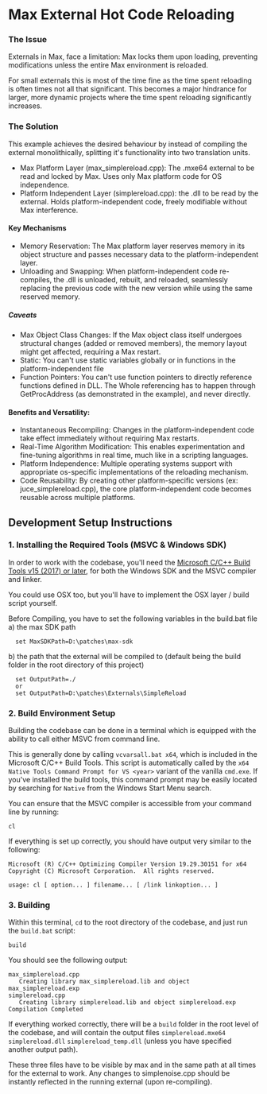
# Max External Hot Code Reloading


### The Issue
  Externals in Max, face a limitation: Max locks them upon loading, preventing modifications unless the entire Max environment is reloaded.

For small externals  this is most of the time fine as the time spent reloading is often times not all that significant.
This becomes a major hindrance for larger, more dynamic projects where the time spent reloading significantly increases.

### The Solution
This example achieves the desired behaviour by instead of compiling the external monolithically, splitting it's functionality into two translation units.

* Max Platform Layer (max_simplereload.cpp):
  The .mxe64 external to be read and locked by Max.
  Uses only Max platform code for OS independence.
* Platform Independent Layer (simplereload.cpp):
  the .dll to be read by the external.
  Holds platform-independent code, freely modifiable without Max interference.

#### Key Mechanisms
* Memory Reservation: The Max platform layer reserves memory in its object structure and passes necessary data to the platform-independent layer.
* Unloading and Swapping: When platform-independent code re-compiles, the .dll is unloaded, rebuilt, and reloaded, seamlessly replacing the previous code with the new version while using the same reserved memory.

##### Caveats
  * Max Object Class Changes: If the Max object class itself undergoes structural changes (added or removed members), the memory layout might get affected, requiring a Max restart.
  * Static: You can't use static variables globally or in functions in the platform-independent file
  * Function Pointers: You can't use function pointers to directly reference functions defined in DLL. The Whole referencing has to happen through GetProcAddress  (as demonstrated in the example), and never directly.


#### Benefits and Versatility:
  * Instantaneous Recompiling: Changes in the platform-independent code take effect immediately without requiring Max restarts.
  * Real-Time Algorithm Modification: This enables experimentation and fine-tuning algorithms in real time, much like in a scripting languages.
  * Platform Independence: Multiple operating systems support with appropriate os-specific implementations of the reloading mechanism.
  * Code Reusability: By creating other platform-specific versions (ex: juce_simplereload.cpp), the core platform-independent code becomes reusable across multiple platforms.

## Development Setup Instructions
### 1. Installing the Required Tools (MSVC & Windows SDK)

In order to work with the codebase, you'll need the [Microsoft C/C++ Build Tools
v15 (2017) or later](https://aka.ms/vs/17/release/vs_BuildTools.exe), for both
the Windows SDK and the MSVC compiler and linker.

You could use OSX too, but you'll have to implement the OSX layer / build script yourself.

Before Compiling, you have to set the following variables in the build.bat file
a) the max SDK path
```
  set MaxSDKPath=D:\patches\max-sdk
```
b) the path that the external will be compiled to (default being the build folder in the root directory of this project)
```
  set OutputPath=./
  or
  set OutputPath=D:\patches\Externals\SimpleReload
```

### 2. Build Environment Setup

Building the codebase can be done in a terminal which is equipped with the
ability to call either MSVC  from command line.

This is generally done by calling `vcvarsall.bat x64`, which is included in the
Microsoft C/C++ Build Tools. This script is automatically called by the `x64
Native Tools Command Prompt for VS <year>` variant of the vanilla `cmd.exe`. If you've installed the build tools, this command prompt may be easily located by
searching for `Native` from the Windows Start Menu search.


You can ensure that the MSVC compiler is accessible from your command line by
running:

```
cl
```

If everything is set up correctly, you should have output very similar to the
following:

```
Microsoft (R) C/C++ Optimizing Compiler Version 19.29.30151 for x64
Copyright (C) Microsoft Corporation.  All rights reserved.

usage: cl [ option... ] filename... [ /link linkoption... ]
```

### 3. Building
Within this terminal, `cd` to the root directory of the codebase, and just run
the `build.bat` script:

```
build
```

You should see the following output:

```
max_simplereload.cpp
   Creating library max_simplereload.lib and object max_simplereload.exp
simplereload.cpp
   Creating library simplereload.lib and object simplereload.exp
Compilation Completed
```

If everything worked correctly, there will be a `build` folder in the root
level of the codebase, and will contain the output files `simplereload.mxe64` `simplereload.dll` `simplereload_temp.dll` (unless you have specified another output path). 

These three files have to be visible by max and in the same path at all times for the external to work. Any changes to simplenoise.cpp should be instantly reflected in the running external (upon re-compiling).